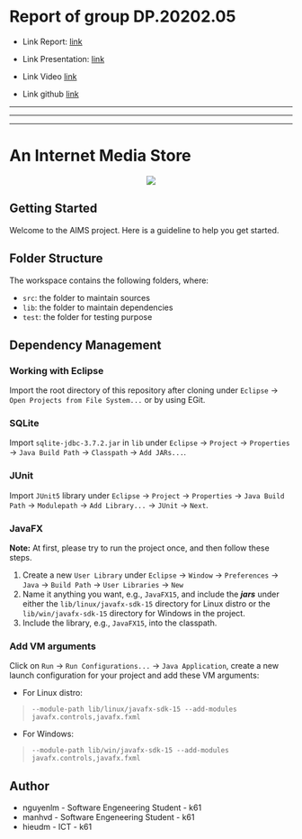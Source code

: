 
# Report of group DP.20202.05

- Link Report: [link](https://husteduvn-my.sharepoint.com/:w:/g/personal/giang_nt173083_sis_hust_edu_vn/EZCTgyzVOR1GnV4q1WWcTqUBdS13J_oJVlJmrKVddwfpag?e=JhGg0l)

- Link Presentation: [link](https://husteduvn-my.sharepoint.com/:p:/g/personal/giang_nt173083_sis_hust_edu_vn/EV-ktbh28pZCktDuTHMZI8EBr0hTKcwG5tBTbsh114HZbQ?e=cf4QOi)

- Link Video [link]()

- Link github [link](https://github.com/ntgiang3733/DP.20202.05)


---
---
---


#  An Internet Media Store
<p align="center">
  <img src="assets/images/aims_cover_image.png" />
</p>

## Getting Started

Welcome to the AIMS project. Here is a guideline to help you get started.

## Folder Structure

The workspace contains the following folders, where:

- `src`: the folder to maintain sources
- `lib`: the folder to maintain dependencies
- `test`: the folder for testing purpose

## Dependency Management
### Working with Eclipse
Import the root directory of this repository after cloning under `Eclipse` -> `Open Projects from File System...` or by using EGit.

### SQLite
Import `sqlite-jdbc-3.7.2.jar` in `lib` under `Eclipse` -> `Project` -> `Properties` -> `Java Build Path` -> `Classpath` -> `Add JARs...`.


### JUnit
Import `JUnit5` library under `Eclipse` -> `Project` -> `Properties` -> `Java Build Path` -> `Modulepath` -> `Add Library...` -> `JUnit` -> `Next`.

### JavaFX
**Note:** At first, please try to run the project once, and then follow these steps.
1. Create a new `User Library` under `Eclipse` -> `Window` -> `Preferences` -> `Java` -> `Build Path` -> `User Libraries` -> `New`
2. Name it anything you want, e.g., `JavaFX15`, and include the ***jars*** under either the `lib/linux/javafx-sdk-15` directory for Linux distro or the `lib/win/javafx-sdk-15` directory for Windows in the project.
3. Include the library, e.g., `JavaFX15`, into the classpath.

### Add VM arguments
Click on `Run` -> `Run Configurations...`  -> `Java Application`, create a new launch configuration for your project and add these VM arguments:
- For Linux distro: 
> `--module-path lib/linux/javafx-sdk-15 --add-modules javafx.controls,javafx.fxml`
- For Windows:
> `--module-path lib/win/javafx-sdk-15 --add-modules javafx.controls,javafx.fxml`

## Author
- nguyenlm - Software Engeneering Student - k61
- manhvd   - Software Engeneering Student - k61
- hieudm   - ICT - k61
